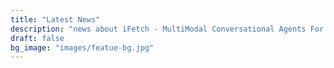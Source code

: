 ```yaml
---
title: "Latest News"
description: "news about iFetch - MultiModal Conversational Agents For the Online Fashion Marketplace"
draft: false
bg_image: "images/featue-bg.jpg"
---
```

